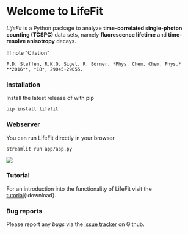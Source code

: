# Welcome to LifeFit

*LifeFit* is a Python package to analyze **time-correlated single-photon counting (TCSPC)** data sets, namely **fluorescence lifetime** and **time-resolve anisotropy** decays.


!!! note "Citation"

    F.D. Steffen, R.K.O. Sigel, R. Börner, *Phys. Chem. Chem. Phys.* **2016**, *18*, 29045-29055.


### Installation

Install the latest release of with pip

```
pip install lifefit
```


### Webserver

You can run LifeFit directly in your browser

```
streamlit run app/app.py
```

<img src="https://raw.githubusercontent.com/fdsteffen/Lifefit/master/docs/source/_static/webserver.png">


### Tutorial

For an introduction into the functionality of LifeFit visit the [tutorial](tutorial.ipynb){:download}.


### Bug reports

Please report any *bugs* via the [issue tracker](https://github.com/RNA-FRETools/Lifefit/issues) on Github.
